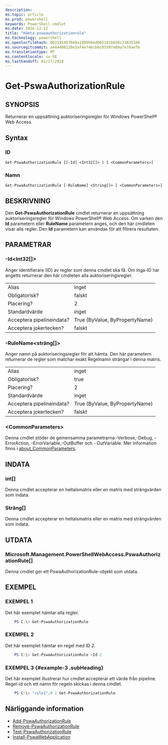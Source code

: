 ```yaml
---
description: 
ms.topic: article
ms.prod: powershell
keywords: PowerShell-cmdlet
ms.date: 2016-12-12
title: "Hämta pswaauthorizationrule"
ms.technology: powershell
ms.openlocfilehash: 003195457660a18b9bbed065181b6d8c23835348
ms.sourcegitcommit: a444406120e5af4e746cbbc0558fe89a7e78aef6
ms.translationtype: MT
ms.contentlocale: sv-SE
ms.lasthandoff: 01/17/2018
---
```

# <a name="get-pswaauthorizationrule"></a>Get-PswaAuthorizationRule

## <a name="synopsis"></a>SYNOPSIS

Returnerar en uppsättning auktoriseringsregler för Windows PowerShell® Web Access.

## <a name="syntax"></a>Syntax

### <a name="id"></a>ID
```
Get-PswaAuthorizationRule [[-Id] <Int32[]> ] [ <CommonParameters>]
```

### <a name="name"></a>Namn
```
Get-PswaAuthorizationRule [-RuleName] <String[]> [ <CommonParameters>]
```

## <a name="description"></a>BESKRIVNING

Den **Get-PswaAuthorizationRule** cmdlet returnerar en uppsättning auktoriseringsregler för Windows PowerShell® Web Access.
Om varken den **Id** parametern eller **RuleName** parametern anges, och den här cmdleten visar alla regler. Den **Id** parametern kan användas för att filtrera resultaten.

## <a name="parameters"></a>PARAMETRAR

### <a name="-idltint32gt"></a>-Id&lt;Int32\[\]&gt;

Anger identifierare (ID) av regler som denna cmdlet ska få. Om inga-ID har angetts returnerar den här cmdleten alla auktoriseringsregler.

|||  
|-|-|
| Alias                              | inget                                 |
| Obligatorisk?                            | falskt                                |
| Placering?                            | 2                                    |
| Standardvärde                        | inget                                 |
| Acceptera pipelineindata?               | True (ByValue, ByPropertyName)       |
| Acceptera jokertecken?          | falskt                                |

### <a name="-rulenameltstringgt"></a>-RuleName&lt;sträng\[\]&gt;

Anger namn på auktoriseringsregler för att hämta. Den här parametern returnerar de regler som matchar exakt Regelnamn strängar i denna matris.

|||  
|-|-|
| Alias                              | inget                                 |
| Obligatorisk?                            | true                                 |
| Placering?                            | 2                                    |
| Standardvärde                        | inget                                 |
| Acceptera pipelineindata?               | True (ByValue, ByPropertyName)       |
| Acceptera jokertecken?          | falskt                                |

### <a name="ltcommonparametersgt"></a>&lt;CommonParameters&gt;

Denna cmdlet stöder de gemensamma parametrarna:-Verbose,-Debug, - ErrorAction, -ErrorVariable,-OutBuffer och - OutVariable.
Mer information finns i [about_CommonParameters](http://go.microsoft.com/fwlink/p/?LinkID=113216).

## <a name="inputs"></a>INDATA

### <a name="int"></a>int\[\]

Denna cmdlet accepterar en heltalsmatris eller en matris med strängvärden som indata.

### <a name="string"></a>Sträng\[\]

Denna cmdlet accepterar en heltalsmatris eller en matris med strängvärden som indata.

## <a name="outputs"></a>UTDATA

### <a name="microsoftmanagementpowershellwebaccesspswaauthorizationrule"></a>Microsoft.Management.PowerShellWebAccess.PswaAuthorizationRule\[\]

Denna cmdlet ger ett PswaAuthorizationRule-objekt som utdata.


## <a name="examples"></a>EXEMPEL

### <a name="example-1"></a>EXEMPEL 1

Det här exemplet hämtar alla regler.

```PowerShell
    PS C:\> Get-PswaAuthorizationRule
```

### <a name="example-2"></a>EXEMPEL 2

Det här exemplet hämtar en regel med ID *2*.

```PowerShell
    PS C:\> Get-PswaAuthorizationRule –Id 2
```

### <a name="example-3-example-3-subheading"></a>EXEMPEL 3 {#example-3 .subHeading}

Det här exemplet illustrerar hur cmdlet accepterar ett värde från pipeline.
Regel-id och ett namn för regeln skickas i denna cmdlet.

```PowerShell
    PS C:\> "rule1",0 | Get-PswaAuthorizationRule
```

## <a name="related-topics"></a>Närliggande information

- [Add-PswaAuthorizationRule](add-pswaauthorizationrule.md)
- [Remove-PswaAuthorizationRule](remove-pswaauthorizationrule.md)
- [Test-PswaAuthorizationRule](test-pswaauthorizationrule.md)
- [Install-PswaWebApplication](install-pswawebapplication.md)
